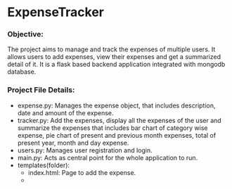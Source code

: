 # ExpenseTracker
### Objective:
The project aims to manage and track the expenses of multiple users. It allows users to add expenses, view their expenses and get a summarized detail of it. It is a flask based backend application integrated with mongodb database.
### Project File Details:
- expense.py: Manages the expense object, that includes description, date and amount of the expense.
- tracker.py: Add the expenses, display all the expenses of the user and summarize the expenses that includes bar chart of category wise expense, pie chart of present and previous month expenses, total of present year, month and day expense.
- users.py: Manages user registration and login.
- main.py: Acts as central point for the whole application to run.
- templates(folder):
    - index.html: Page to add the expense.
    - 
